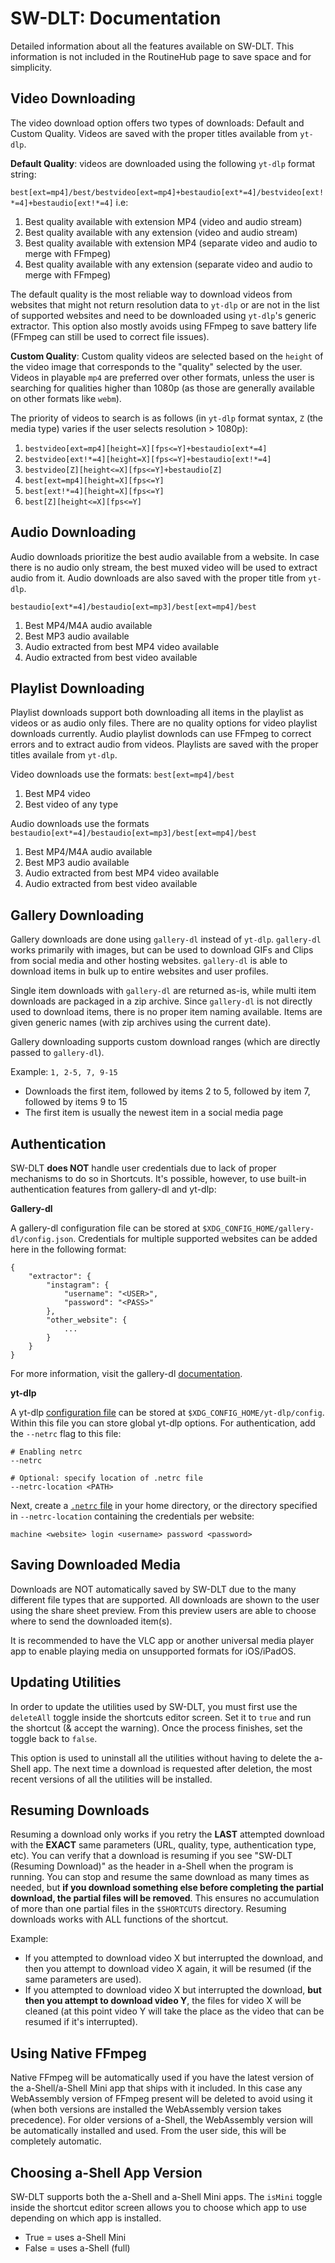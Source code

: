 # SW-DLT: Documentation

Detailed information about all the features available on SW-DLT. This information is not included in the RoutineHub page to save space and for simplicity.

## Video Downloading

The video download option offers two types of downloads: Default and Custom Quality. Videos are saved with the proper titles available from `yt-dlp`.

**Default Quality**: videos are downloaded using the following `yt-dlp` format string:

 `best[ext=mp4]/best/bestvideo[ext=mp4]+bestaudio[ext*=4]/bestvideo[ext!*=4]+bestaudio[ext!*=4]` i.e:

1. Best quality available with extension MP4 (video and audio stream)
2. Best quality available with any extension (video and audio stream)
3. Best quality available with extension MP4 (separate video and audio to merge with FFmpeg)
4. Best quality available with any extension (separate video and audio to merge with FFmpeg)

The default quality is the most reliable way to download videos from websites that might not return resolution data to `yt-dlp` or are not in the list of supported websites and need to be downloaded using `yt-dlp`'s generic extractor. This option also mostly avoids using FFmpeg to save battery life (FFmpeg can still be used to correct file issues).

**Custom Quality**: Custom quality videos are selected based on the `height` of the video image that corresponds to the "quality" selected by the user. Videos in playable `mp4` are preferred over other formats, unless the user is searching for qualities higher than 1080p (as those are generally available on other formats like `webm`). 

The priority of videos to search is as follows (in `yt-dlp` format syntax, `Z` (the media type) varies if the user selects resolution > 1080p):

1. `bestvideo[ext=mp4][height=X][fps<=Y]+bestaudio[ext*=4]`
2. `bestvideo[ext!*=4][height=X][fps<=Y]+bestaudio[ext!*=4]`
3. `bestvideo[Z][height<=X][fps<=Y]+bestaudio[Z]`
4. `best[ext=mp4][height=X][fps<=Y]`
5. `best[ext!*=4][height=X][fps<=Y]`
6. `best[Z][height<=X][fps<=Y]`

## Audio Downloading

Audio downloads prioritize the best audio available from a website. In case there is no audio only stream, the best muxed video will be used to extract audio from it. Audio downloads are also saved with the proper title from `yt-dlp`.

`bestaudio[ext*=4]/bestaudio[ext=mp3]/best[ext=mp4]/best`

1. Best MP4/M4A audio available
2. Best MP3 audio available
3. Audio extracted from best MP4 video available
4. Audio extracted from best video available

## Playlist Downloading

Playlist downloads support both downloading all items in the playlist as videos or as audio only files. There are no quality options for video playlist downloads currently. Audio playlist downlods can use FFmpeg to correct errors and to extract audio from videos. Playlists are saved with the proper titles availale from `yt-dlp`.

Video downloads use the formats: `best[ext=mp4]/best`

1. Best MP4 video
2. Best video of any type

Audio downloads use the formats `bestaudio[ext*=4]/bestaudio[ext=mp3]/best[ext=mp4]/best`

1. Best MP4/M4A audio available
2. Best MP3 audio available
3. Audio extracted from best MP4 video available
4. Audio extracted from best video available

## Gallery Downloading

Gallery downloads are done using `gallery-dl` instead of `yt-dlp`. `gallery-dl` works primarily with images, but can be used to download GIFs and Clips from social media and other hosting websites. `gallery-dl` is able to download items in bulk up to entire websites and user profiles. 

Single item downloads with `gallery-dl` are returned as-is, while multi item downloads are packaged in a zip archive. Since `gallery-dl` is not directly used to download items, there is no proper item naming available. Items are given generic names (with zip archives using the current date).

Gallery downloading supports custom download ranges (which are directly passed to `gallery-dl`). 

Example: `1, 2-5, 7, 9-15`

- Downloads the first item, followed by items 2 to 5, followed by item 7, followed by items 9 to 15
- The first item is usually the newest item in a social media page

## Authentication

SW-DLT **does NOT** handle user credentials due to lack of proper mechanisms to do so in Shortcuts. It's possible, however, to use built-in authentication features from gallery-dl and yt-dlp:

**Gallery-dl**

A gallery-dl configuration file can be stored at `$XDG_CONFIG_HOME/gallery-dl/config.json`. Credentials for multiple supported websites can be added here in the following format:

```lang-js
{
    "extractor": {
        "instagram": {
            "username": "<USER>",
            "password": "<PASS>"
        },
        "other_website": {
            ...
        }
    }
}
```
For more information, visit the gallery-dl [documentation](https://github.com/mikf/gallery-dl#username--password).

**yt-dlp**

A yt-dlp [configuration file](https://github.com/yt-dlp/yt-dlp#configuration) can be stored at `$XDG_CONFIG_HOME/yt-dlp/config`. Within this file you can store global yt-dlp options. For authentication, add the `--netrc` flag to this file:

```
# Enabling netrc
--netrc

# Optional: specify location of .netrc file
--netrc-location <PATH>
```

Next, create a [`.netrc` file](https://github.com/yt-dlp/yt-dlp#configuration) in your home directory, or the directory specified in `--netrc-location` containing the credentials per website:

```
machine <website> login <username> password <password>
```

## Saving Downloaded Media

Downloads are NOT automatically saved by SW-DLT due to the many different file types that are supported. All downloads are shown to the user using the share sheet preview. From this preview users are able to choose where to send the downloaded item(s).

It is recommended to have the VLC app or another universal media player app to enable playing media on unsupported formats for iOS/iPadOS.

## Updating Utilities

In order to update the utilities used by SW-DLT, you must first use the `deleteAll` toggle inside the shortcuts editor screen. Set it to `true` and run the shortcut (& accept the warning). Once the process finishes, set the toggle back to `false`.

This option is used to uninstall all the utilities without having to delete the a-Shell app. The next time a download is requested after deletion, the most recent versions of all the utilities will be installed.

## Resuming Downloads

Resuming a download only works if you retry the **LAST** attempted download with the **EXACT** same parameters (URL, quality, type, authentication type, etc). You can verify that a download is resuming if you see "SW-DLT (Resuming Download)" as the header in a-Shell when the program is running. You can stop and resume the same
download as many times as needed, but **if you download something else before completing the partial download, the partial files will be removed**. This ensures no accumulation of more than one partial files in the `$SHORTCUTS` directory. Resuming downloads works with ALL functions of the shortcut.

Example:
- If you attempted to download video X but interrupted the download, and then you attempt to download video X again, it will be resumed (if the same parameters are used).
- If you attempted to download video X but interrupted the download, **but then you attempt to download video Y**, the files for video X will be cleaned (at this point
video Y will take the place as the video that can be resumed if it's interrupted).

## Using Native FFmpeg
Native FFmpeg will be automatically used if you have the latest version of the a-Shell/a-Shell Mini app that ships with it included. In this case any WebAssembly version of FFmpeg  present will be deleted to avoid using it (when both versions are installed the WebAssembly version takes precedence). For older versions of a-Shell, the WebAssembly version will  be automatically installed and used. From the user side, this will be completely automatic.

## Choosing a-Shell App Version

SW-DLT supports both the a-Shell and a-Shell Mini apps. The `isMini` toggle inside the shortcut editor screen allows you to choose which app to use depending on which app is installed.

-  True = uses a-Shell Mini
-  False = uses a-Shell (full)
